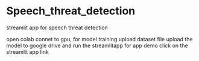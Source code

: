 # Speech_threat_detection
streamlit app for speech threat detection

open colab 
connet to gpu, for model training
upload dataset file 
upload the model to google drive
and run the streamlitapp
for app demo click on the streamlit app link
